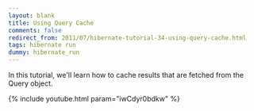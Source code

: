 ```yaml
---           
layout: blank
title: Using Query Cache
comments: false
redirect_from: 2011/07/hibernate-tutorial-34-using-query-cache.html
tags: hibernate run
dummy: hibernate_run
---
```


In this tutorial, we'll learn how to cache results that are fetched from the Query object.

{% include youtube.html param="iwCdyr0bdkw" %}